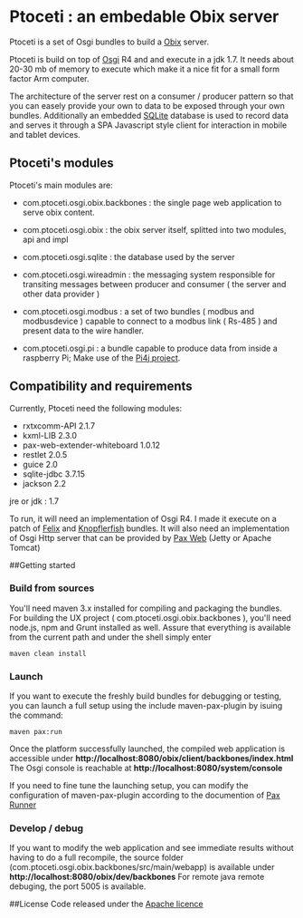 Ptoceti : an embedable Obix server
==================================================

Ptoceti is a set of Osgi bundles to build a [Obix]( http://www.obix.org/) server.

Ptoceti is build on top of [Osgi](www.osgi.org) R4 and and execute in a jdk 1.7. It needs about 20-30 mb of memory to execute which make it a nice fit for a small form factor Arm computer.

The architecture of the server rest on a consumer / producer pattern so that you can easely provide your own to data to be exposed through your own bundles.
Additionally an embedded [SQLite](http://sqlite.org) database is used to record data and serves it through a SPA Javascript style client for interaction in mobile and tablet devices.

 
## Ptoceti's modules

Ptoceti's main modules are:

- com.ptoceti.osgi.obix.backbones : the single page web application to serve obix content.

- com.ptoceti.osgi.obix : the obix server itself, splitted into two modules, api and impl

- com.ptoceti.osgi.sqlite : the database used by the server

- com.ptoceti.osgi.wireadmin : the messaging system responsible for transiting messages between producer and consumer ( the server and other data provider )

- com.ptoceti.osgi.modbus : a set of two bundles ( modbus and modbusdevice ) capable to connect to a modbus link ( Rs-485 ) and present data to the wire handler.

- com.ptoceti.osgi.pi : a bundle capable to produce data from inside a raspberry Pi; Make use of the [Pi4j project](https://github.com/Pi4J/pi4j/).


## Compatibility and requirements

Currently, Ptoceti need the following modules:
- rxtxcomm-API 2.1.7
- kxml-LIB 2.3.0
- pax-web-extender-whiteboard 1.0.12
- restlet 2.0.5
- guice 2.0
- sqlite-jdbc 3.7.15
- jackson 2.2

jre or jdk : 1.7


To run, it will need an implementation of Osgi R4. I made it execute on a patch of [Felix](/felix.apache.org) and [Knopflerfish](http://www.knopflerfish.org/) bundles.
It will also need an implementation of Osgi Http server that can be provided by  [Pax Web](https://github.com/ops4j/org.ops4j.pax.web) (Jetty or Apache Tomcat)
 
##Getting started

### Build from sources

You'll need maven 3.x installed for compiling and packaging the bundles. For building the UX project ( com.ptoceti.osgi.obix.backbones ), you'll need node.js, npm and Grunt installed as well.
Assure that everything is available from the current path and under the shell simply enter

```
maven clean install
```

### Launch
If you want to execute the freshly build bundles for debugging or testing, you can launch a full setup using the include maven-pax-plugin by isuing the command:

```
maven pax:run
```
Once the platform successfully launched, the compiled web application is accessible under **http://localhost:8080/obix/client/backbones/index.html**
The Osgi console is reachable at **http://localhost:8080/system/console**

If you need to fine tune the launching setup, you can modify the configuration of maven-pax-plugin according to the documention of [Pax Runner](https://ops4j1.jira.com/wiki/display/paxrunner/Pax+Runner)

### Develop / debug
If you want to modify the web application and see immediate results without having to do a full recompile, the source folder (com.ptoceti.osgi.obix.backbones/src/main/webapp) is available under **http://localhost:8080/obix/dev/backbones**
For remote java remote debuging, the port 5005 is available. 

##License
Code released under the [Apache licence]( http://www.apache.org/licenses/)




